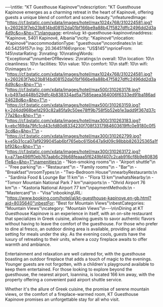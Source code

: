 ---\ntitle: "KT Guesthouse Kapinove"\ndescription: "KT Guesthouse Kapinove emerges as a charming retreat in the heart of Kapinovë, offering guests a unique blend of comfort and scenic beauty."\nfeaturedImage: "https://cf.bstatic.com/xdata/images/hotel/max1024x768/310224581.jpg?k=260263f7eb23b814bd08152da01bf166be9a88b47f5827dffc2496dd2d3a4d9c&o=&hp=1"\nlanguage: en\nslug: kt-guesthouse-kapinove\naddress: "Kapinove, 5401 Kapinovë, Albania"\ncity: "Kapinovë"\nlocation: "Kapinovë"\naccommodationType: "guesthouse"\ncoordinates:\n  lat: 40.54259157\n  lng: 20.36451166\nprice: "US$145"\npriceFrom: 145\nstarRating: 3\nrating: 10\nratingWords: "Exceptional"\nnumberOfReviews: 2\nratings:\n  overall: 10\n  location: 10\n  cleanliness: 10\n  facilities: 10\n  value: 10\n  comfort: 10\n  staff: 10\n  wifi: 0\nimages:\n  - "https://cf.bstatic.com/xdata/images/hotel/max1024x768/310224581.jpg?k=260263f7eb23b814bd08152da01bf166be9a88b47f5827dffc2496dd2d3a4d9c&o=&hp=1"\n  - "https://cf.bstatic.com/xdata/images/hotel/max500/310263178.jpg?k=b497ad448b529dfc4b838334ad5a7585eaea364006f6333ed91ba186ad24628d&o=&hp=1"\n  - "https://cf.bstatic.com/xdata/images/hotel/max500/310263159.jpg?k=2d4dd968befd293c82a85fa9c50ee78ff9b758f5b52eb1e3add9f367d37c77a2&o=&hp=1"\n  - "https://cf.bstatic.com/xdata/images/hotel/max300/310263183.jpg?k=ebc169da79fc1cd43cfd80d8334230f708f3317984603619ffc0e9180c0f53cd&o=&hp=1"\n  - "https://cf.bstatic.com/xdata/images/hotel/max300/310262799.jpg?k=e5b31cca07af9299045ab6bf765ebc615b647a9d09c98bbb826325365a1fbf92&o=&hp=1"\n  - "https://cf.bstatic.com/xdata/images/hotel/max300/310263172.jpg?k=a77ae496ff0eb767aab6c29b68feaaa5f6249bf407c2cab916cf8b9e80836f1e&o=&hp=1"\namenities:\n  - "Non-smoking rooms"\n  - "Airport shuttle"\n  - "Free parking"\n  - "Restaurant"\n  - "Family rooms"\n  - "Bar"\n  - "Breakfast"\nroomTypes:\n  - "Two-Bedroom House"\nnearbyRestaurants:\n  - "Sardinia Food & Lounge Bar 11 km"\n  - "Flora 13 km"\nwhatsNearby:\n  - "Tomorr Mountain National Park 7 km"\nairports:\n  - "Ohrid Airport 76 km"\n  - "Kastoria National Airport 77 km"\npaymentMethods:\n  - "Mastercard"\n  - "Visa"\nbookingURL: "https://www.booking.com/hotel/al/kt-guesthouse-kapinove.en-gb.html?aid=8035640"\nbestFor: "Best for Mountain Views"\nbestCategories: "Mountain Views"\ncategory: "Mountain Views"\n---\n\nDining at KT Guesthouse Kapinove is an experience in itself, with an on-site restaurant that specializes in Greek cuisine, allowing guests to savor authentic flavors without having to leave the comfort of the guesthouse. For those who prefer to dine al fresco, an outdoor dining area is available, providing an ideal setting for meals under the sky. As the evening cools, guests have the luxury of retreating to their units, where a cozy fireplace awaits to offer warmth and ambiance.

Entertainment and relaxation are well catered for, with the guesthouse boasting an outdoor fireplace that adds a touch of magic to the evenings. Younger guests are not forgotten, with a children's playground available to keep them entertained. For those looking to explore beyond the guesthouse, the nearest airport, Ioannina, is located 166 km away, with the property offering a convenient paid airport shuttle service.

Whether it's the allure of Greek cuisine, the promise of serene mountain views, or the comfort of a fireplace-warmed room, KT Guesthouse Kapinove promises an unforgettable stay for all who visit.